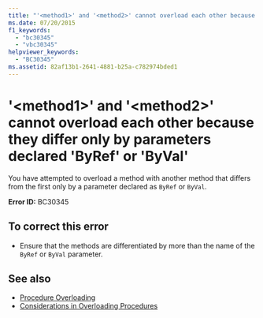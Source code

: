 ```yaml
---
title: "'<method1>' and '<method2>' cannot overload each other because they differ only by parameters declared 'ByRef' or 'ByVal'"
ms.date: 07/20/2015
f1_keywords: 
  - "bc30345"
  - "vbc30345"
helpviewer_keywords: 
  - "BC30345"
ms.assetid: 82af13b1-2641-4881-b25a-c782974bded1
---
```

# '\<method1>' and '\<method2>' cannot overload each other because they differ only by parameters declared 'ByRef' or 'ByVal'
You have attempted to overload a method with another method that differs from the first only by a parameter declared as `ByRef` or `ByVal`.  
  
 **Error ID:** BC30345  
  
## To correct this error  
  
- Ensure that the methods are differentiated by more than the name of the `ByRef` or `ByVal` parameter.  
  
## See also

- [Procedure Overloading](../../visual-basic/programming-guide/language-features/procedures/procedure-overloading.md)
- [Considerations in Overloading Procedures](../../visual-basic/programming-guide/language-features/procedures/considerations-in-overloading-procedures.md)
